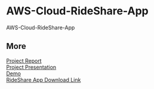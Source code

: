 # AWS-Cloud-RideShare-App
AWS-Cloud-RideShare-App
## More
[Project Report](RideShare_App_Report.pdf)<br>
[Project Presentation](RideShare_App_Presentation.pdf)<br>
[Demo](https://youtu.be/NN6HuxzuozU)<br>
[RideShare App Download Link](https://s3.amazonaws.com/gonativeio/static/5c1a2c266825df7936220f1f/app-release.apk)<br>
